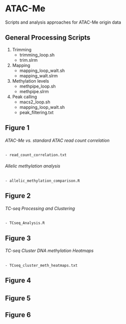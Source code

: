 # ATAC-Me
Scripts and analysis approaches for ATAC-Me origin data

## General Processing Scripts

1. Trimming
    - trimming_loop.sh
    - trim.slrm
2. Mapping 
    - mapping_loop_walt.sh
    - mapping_walt.slrm
3. Methylation levels
    - methpipe_loop.sh
    - methpipe.slrm
4. Peak calling
    - macs2_loop.sh
    - mapping_loop_walt.sh
    - peak_filtering.txt
    
## Figure 1
###### ATAC-Me vs. standard ATAC read count correlation
    - read_count_correlation.txt
###### Allelic methylation analysis
    - allelic_methylation_comparison.R

## Figure 2

###### TC-seq Processing and Clustering
    - TCseq_Analysis.R

## Figure 3

###### TC-seq Cluster DNA methylation Heatmaps
    - TCseq_cluster_meth_heatmaps.txt

## Figure 4
###### 
## Figure 5

## Figure 6

